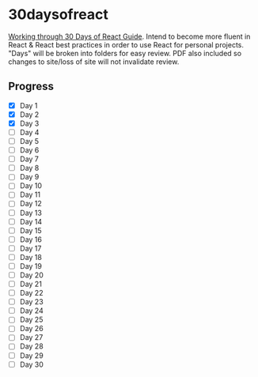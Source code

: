 # 30daysofreact
[Working through 30 Days of React Guide](https://www.fullstackreact.com/30-days-of-react/).
Intend to become more fluent in React & React best practices in order to use React for personal projects. "Days" will be broken into folders for easy review. PDF also included so changes to site/loss of site will not invalidate review.


## Progress
* [x] Day 1
* [x] Day 2
* [x] Day 3
* [ ] Day 4
* [ ] Day 5
* [ ] Day 6
* [ ] Day 7
* [ ] Day 8
* [ ] Day 9
* [ ] Day 10
* [ ] Day 11
* [ ] Day 12
* [ ] Day 13
* [ ] Day 14
* [ ] Day 15
* [ ] Day 16
* [ ] Day 17
* [ ] Day 18
* [ ] Day 19
* [ ] Day 20
* [ ] Day 21
* [ ] Day 22
* [ ] Day 23
* [ ] Day 24
* [ ] Day 25
* [ ] Day 26
* [ ] Day 27
* [ ] Day 28
* [ ] Day 29
* [ ] Day 30
